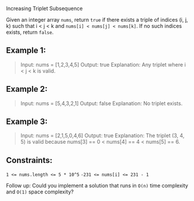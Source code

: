 Increasing Triplet Subsequence

Given an integer array `nums`, return `true` if there exists a triple of indices (i, j, k) such that i < j < k and `nums[i] < nums[j] < nums[k]`. If no such indices exists, return `false`.

 

## Example 1:

> Input: nums = [1,2,3,4,5]
> Output: true
> Explanation: Any triplet where i < j < k is valid.

## Example 2:

> Input: nums = [5,4,3,2,1]
> Output: false
> Explanation: No triplet exists.

## Example 3:

> Input: nums = [2,1,5,0,4,6]
> Output: true
> Explanation: The triplet (3, 4, 5) is valid because nums[3] == 0 < nums[4] == 4 < nums[5] == 6.
 

## Constraints:

`1 <= nums.length <= 5 * 10^5`
`-231 <= nums[i] <= 231 - 1`
 

Follow up: Could you implement a solution that runs in `O(n)` time complexity and `O(1)` space complexity?
